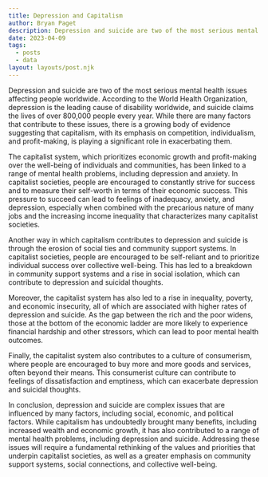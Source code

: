 ```yaml
---
title: Depression and Capitalism
author: Bryan Paget
description: Depression and suicide are two of the most serious mental health issues affecting people worldwide.
date: 2023-04-09
tags:
  - posts
  - data
layout: layouts/post.njk
---
```


Depression and suicide are two of the most serious mental health issues affecting people worldwide. According to the World Health Organization, depression is the leading cause of disability worldwide, and suicide claims the lives of over 800,000 people every year. While there are many factors that contribute to these issues, there is a growing body of evidence suggesting that capitalism, with its emphasis on competition, individualism, and profit-making, is playing a significant role in exacerbating them.

The capitalist system, which prioritizes economic growth and profit-making over the well-being of individuals and communities, has been linked to a range of mental health problems, including depression and anxiety. In capitalist societies, people are encouraged to constantly strive for success and to measure their self-worth in terms of their economic success. This pressure to succeed can lead to feelings of inadequacy, anxiety, and depression, especially when combined with the precarious nature of many jobs and the increasing income inequality that characterizes many capitalist societies.

Another way in which capitalism contributes to depression and suicide is through the erosion of social ties and community support systems. In capitalist societies, people are encouraged to be self-reliant and to prioritize individual success over collective well-being. This has led to a breakdown in community support systems and a rise in social isolation, which can contribute to depression and suicidal thoughts.

Moreover, the capitalist system has also led to a rise in inequality, poverty, and economic insecurity, all of which are associated with higher rates of depression and suicide. As the gap between the rich and the poor widens, those at the bottom of the economic ladder are more likely to experience financial hardship and other stressors, which can lead to poor mental health outcomes.

Finally, the capitalist system also contributes to a culture of consumerism, where people are encouraged to buy more and more goods and services, often beyond their means. This consumerist culture can contribute to feelings of dissatisfaction and emptiness, which can exacerbate depression and suicidal thoughts.

In conclusion, depression and suicide are complex issues that are influenced by many factors, including social, economic, and political factors. While capitalism has undoubtedly brought many benefits, including increased wealth and economic growth, it has also contributed to a range of mental health problems, including depression and suicide. Addressing these issues will require a fundamental rethinking of the values and priorities that underpin capitalist societies, as well as a greater emphasis on community support systems, social connections, and collective well-being.

